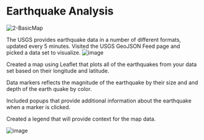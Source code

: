 # Earthquake Analysis

![2-BasicMap](https://user-images.githubusercontent.com/78995175/134270047-5dd2db8e-8d2c-436a-9625-cbfb7a287334.png)

The USGS provides earthquake data in a number of different formats, updated every 5 minutes. Visited the USGS GeoJSON Feed page and picked a data set to visualize.
![image](https://user-images.githubusercontent.com/78995175/134270281-1d4cd3b8-84f6-4b8b-89ed-d9ac325d5619.png)

Created a map using Leaflet that plots all of the earthquakes from your data set based on their longitude and latitude.


Data markers reflects the magnitude of the earthquake by their size and and depth of the earth quake by color.

Included popups that provide additional information about the earthquake when a marker is clicked.


Created a legend that will provide context for the map data.

![image](https://user-images.githubusercontent.com/78995175/134270412-e88e663f-abca-4d74-b079-5eccb7eb6423.png)
